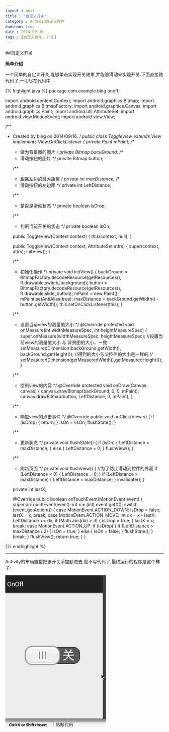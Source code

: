 ```yaml
---
layout : post
title : "自定义开关"
category : Android自定义控件
duoshuo: true
date : 2014-09-16
tags : [自定义控件, 开关]
---
```

##自定义开关

**简单介绍**

一个简单的自定义开关,能够单击实现开关效果,并能够滑动来实现开关.下面直接贴代码了,一切尽在代码中.

<!-- more -->

{% highlight java %}
package com.example.bing.onoff;

import android.content.Context;
import android.graphics.Bitmap;
import android.graphics.BitmapFactory;
import android.graphics.Canvas;
import android.graphics.Paint;
import android.util.AttributeSet;
import android.view.MotionEvent;
import android.view.View;

/**
 * Created by bing on 2014/09/16.
 */
public class ToggleView extends View implements View.OnClickListener {
    private Paint mPaint;
    /**
     * 做为背景图的图片
     */
    private Bitmap backGround;
    /**
     * 滑动按钮的图片
     */
    private Bitmap button;

    /**
     * 距离左边的最大距离
     */
    private int maxDistance;
    /**
     * 滑动按钮的左边距
     */
    private int LeftDistance;

    /**
     * 是否是滑动状态
     */
    private boolean isDrop;

    /**
     * 判断当前开关的状态
     */
    private boolean isOn;

    public ToggleView(Context context) {
        this(context, null);
    }

    public ToggleView(Context context, AttributeSet attrs) {
        super(context, attrs);
        initView();
    }

    /**
     * 初始化操作
     */
    private void initView() {
        backGround = BitmapFactory.decodeResource(getResources(), R.drawable.switch_background);
        button = BitmapFactory.decodeResource(getResources(), R.drawable.slide_button);
        mPaint = new Paint();
        mPaint.setAntiAlias(true);
        maxDistance = backGround.getWidth() - button.getWidth();
        this.setOnClickListener(this);
    }

    /**
     * 设置当前view的测量值大小
     */
    @Override
    protected void onMeasure(int widthMeasureSpec, int heightMeasureSpec) {
        super.onMeasure(widthMeasureSpec, heightMeasureSpec);
        //设置当前view的测量值大小  与 背景图的大小，一致
        setMeasuredDimension(backGround.getWidth(), backGround.getHeight());
        //得到的大小与父控件的大小是一样的
        // setMeasuredDimension(getMeasuredWidth(),getMeasuredHeight());
    }

    /**
     * 绘制view的内容
     */
    @Override
    protected void onDraw(Canvas canvas) {
        canvas.drawBitmap(backGround, 0, 0, mPaint);
        canvas.drawBitmap(button, LeftDistance, 0, mPaint);
    }

    /**
     * 响应view的点击事件
     */
    @Override
    public void onClick(View v) {
        if (isDrop) {
            return;
        }
        isOn = !isOn;
        flushState();
    }

    /**
     * 更新状态
     */
    private void flushState() {
        if (isOn) {
            LeftDistance = maxDistance;
        } else {
            LeftDistance = 0;
        }
        flushView();
    }

    /**
     * 刷新页面
     */
    private void flushView() {
        //为了防止滑动到控件的外面
        if (LeftDistance < 0) {
            LeftDistance = 0;
        }
        if (LeftDistance > maxDistance) {
            LeftDistance = maxDistance;
        }
        invalidate();
    }

    private int lastX;

    @Override
    public boolean onTouchEvent(MotionEvent event) {
        super.onTouchEvent(event);
        int x = (int) event.getX();
        switch (event.getAction()) {
            case MotionEvent.ACTION_DOWN:
                isDrop = false;
                lastX = x;
                break;
            case MotionEvent.ACTION_MOVE:
                int dx = x - lastX;
                LeftDistance += dx;
                if (Math.abs(dx) > 3) {
                    isDrop = true;
                }
                lastX = x;
                break;
            case MotionEvent.ACTION_UP:
                if (isDrop) {
                    if (LeftDistance > maxDistance / 2) {
                        isOn = true;
                    } else {
                        isOn = false;
                    }
                    flushState();
                }
                break;
        }
        flushView();
        return true;
    }
}

{% endhighlight %}

---

Activity的布局直接把该开关添加额进去,就不写代码了,最终运行的程序是这个样子:


![图片链接](/res/img/blog/2014/09/16/cc.gif)